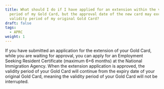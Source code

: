 ```yaml
---
title: What should I do if I have applied for an extension within the validity
  period of my Gold Card, but the approval date of the new card may exceed the
  validity period of my original Gold Card?
draft: false
tags:
  - APRC
weight: 1
---
```

If you have submitted an application for the extension of your Gold Card, while you are waiting for approval, you can apply for an Employment Seeking Resident Certificate (maximum 6+6 months) at the National Immigration Agency. When the extension application is approved, the validity period of your Gold Card will continue from the expiry date of your original Gold Card, meaning the validity period of your Gold Card will not be interrupted.
